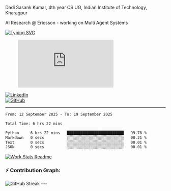 Dadi Sasank Kumar, 4th year CS UG,
Indian Institute of Technology, Kharagpur

AI Research @ Ericsson -  working on Multi Agent Systems

[![Typing SVG](https://readme-typing-svg.herokuapp.com?font=Fira+Code&color=%2336BCF7&lines=Hi+there!+%F0%9F%91%8B;I+am+a+Computer+Science+Undergrad+at+IIT+Kharagpur;Thankyou+for+visiting+my+github+profile)](https://github.com/sesiii)


<figure><embed src="https://wakatime.com/share/@81d5e6c4-c575-43e6-9a9e-85ed25517f53/42cf003a-18dd-42ef-bded-df01146821f2.svg"></embed></figure>


[![LinkedIn](https://img.shields.io/badge/LinkedIn-0077B5?style=for-the-badge&logo=linkedin&logoColor=white)](https://www.linkedin.com/in/sesidadi)  
[![GitHub](https://img.shields.io/badge/GitHub-181717?style=for-the-badge&logo=github&logoColor=white)](https://github.com/sesiii)



---
<!--START_SECTION:waka-->

```txt
From: 12 September 2025 - To: 19 September 2025

Total Time: 6 hrs 22 mins

Python     6 hrs 22 mins   █████████████████████████   99.78 %
Markdown   0 secs          ░░░░░░░░░░░░░░░░░░░░░░░░░   00.21 %
Text       0 secs          ░░░░░░░░░░░░░░░░░░░░░░░░░   00.01 %
JSON       0 secs          ░░░░░░░░░░░░░░░░░░░░░░░░░   00.01 %
```

<!--END_SECTION:waka-->


[![Work Stats Readme](https://github.com/sesiii/sesiii/actions/workflows/main.yml/badge.svg)](https://github.com/sesiii/sesiii/actions/workflows/main.yml)

### ⚡ Contribution Graph:

<img src="https://streak-stats.demolab.com/?user=sesiii&theme=radical" alt="GitHub Streak" />
---
